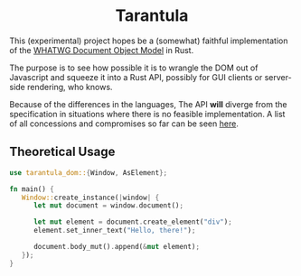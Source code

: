 <h1 align=center>Tarantula</h1>

This (experimental) project hopes be a (somewhat) faithful implementation of the [WHATWG Document Object Model](https://dom.spec.whatwg.org/) in Rust. 

The purpose is to see how possible it is to wrangle the DOM out of Javascript and squeeze it into a Rust API, possibly for GUI clients or server-side rendering, who knows.

Because of the differences in the languages, The API **will** diverge from the specification in situations where there is no feasible implementation. A list of all concessions and compromises so far can be seen [here](http://link-to-doc-file).

## Theoretical Usage

```rust
use tarantula_dom::{Window, AsElement};

fn main() {
   Window::create_instance(|window| {
      let mut document = window.document();

      let mut element = document.create_element("div");
      element.set_inner_text("Hello, there!");

      document.body_mut().append(&mut element);
   });
}
```
